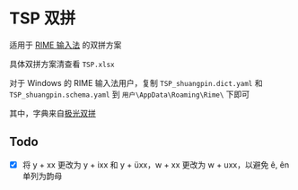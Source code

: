 # TSP 双拼

适用于 [RIME 输入法](https://rime.im/) 的双拼方案

具体双拼方案清查看 `TSP.xlsx`

对于 Windows 的 RIME 输入法用户，复制 `TSP_shuangpin.dict.yaml` 和 `TSP_shuangpin.schema.yaml` 到 `用户\AppData\Roaming\Rime\` 下即可

其中，字典来自[极光双拼](https://github.com/hosxy/rime-aurora-pinyin)

## Todo

- [x] 将 y + xx 更改为 y + ixx 和 y + üxx，w + xx 更改为 w + uxx，以避免 ê, ên 单列为韵母
